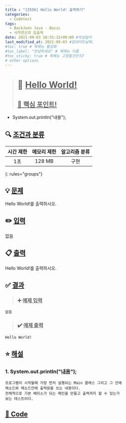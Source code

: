 ```yaml
---
title : "[2556] Hello World! 출력하기"
categories:
  - Codetest
tags:
  - BackJoon Java - Basic
  - 사칙연산과 입출력
date: 2021-09-03 10:55:32+09:00 #작성일자
last_modified_at: 2021-09-03 #업데이트날짜.
#toc: true # 퀵메뉴 활성화
#toc_label: "안녕하세요" # 퀵메뉴 이름
#toc_sticky: true # 퀵메뉴 고정할것인지?
# other options
---
```

> # 📜 <u>Hello World!</u> 
> ## <u>📌 핵심 포인트!</u> 
* System.out.println("내용");


## 🔍 <u>조건과 분류</u>

| 시간 제한  | 메모리 제한  |  알고리즘 분류 |
|:-------------:|:---------------:|:-----------:|
| 1초     | 128 MB | 구현 |
{: rules="groups"}

## 💡 <u>문제</u> 
Hello World!를 출력하시오.

## ✏️ <u>입력</u>
없음

## 📋 <u>출력</u>
Hello World!를 출력하시오.

## ✅ <u>결과</u>
> ### ➕ <u>예제 입력</u>
	없음
	
> ### ✔️ <u>예제 출력</u>
	Hello World!

## ⭐ <u>해설</u>
### 1. System.out.println("<u>내용</u>");
	프로그램이 시작될때 가장 먼저 실행되는 Main 클래스 그리고 그 안에 
	메소드와 메소드안에 출력문을 쓰는 내용이다.
	전체적으로 기본 베이스가 되는 메인을 만들고 출력까지 할 수 있는가
	보는 테스트이다.


## <u>📖 <u>Code</u>
<script src="https://gist.github.com/Cononi/d3bad3e7f58c4e97db277721d74320c8.js"></script>